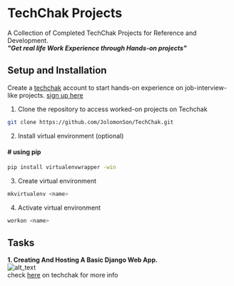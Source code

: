 # TechChak Projects 
A Collection of Completed TechChak Projects for Reference and Development. <br>
***"Get real life Work Experience through Hands-on projects"***

## Setup and Installation
Create a [techchak](https://app.techchak.com) account to start hands-on experience on job-interview-like projects. [sign up here](https://app.techchak.com/register)

1. Clone the repository to access worked-on projects on Techchak <br>
```bash 
git clone https://github.com/JolomonSon/TechChak.git
```
2. Install virtual environment (optional)
#### # using pip
```bash
pip install virtualenvwrapper -win
```
3. Create virtual environment
```bash
mkvirtualenv <name>
```
4. Activate virtual environment
```bash
workon <name>
```




## Tasks
**1. Creating And Hosting A Basic Django Web App. <br>**
![alt_text](https://d11plbois4124e.cloudfront.net/uploads/assets/image/1665700854247_Creating%20and%20Hosting%20a%20basic%20Django%20Web%20App.png)
<br> check [here](https://app.techchak.com/tasks/120-creating-and-hosting-a-basic-django-web-app?tid=974) on techchak for more info

